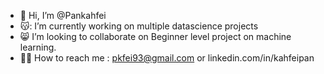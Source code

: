 - 👋 Hi, I’m @Pankahfei
- 😽: I’m currently working on multiple datascience projects
- 😸 I’m looking to collaborate on Beginner level project on machine learning.
- 👻👻 How to reach me : pkfei93@gmail.com or linkedin.com/in/kahfeipan

<!---
Pankahfei/Pankahfei is a ✨ special ✨ repository because its `README.md` (this file) appears on your GitHub profile.
You can click the Preview link to take a look at your changes.
--->
